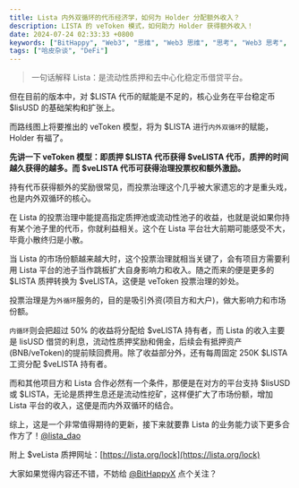 ```yaml
--- 
title: Lista 内外双循环的代币经济学，如何为 Holder 分配额外收入？
description: LISTA 的 veToken 模式，如何助力 Holder 获得额外收入！
date: 2024-07-24 02:33:33 +0800
keywords: ["BitHappy", "Web3", "思维", "Web3 思维", "思考", "Web3 思考", "深度", "Web3 深度", "资料", "Web3 资料", "知识库", "Web3 知识库", "DeFi", "Binance", "稳定币", "借贷", "流动性质押", "LISTA"]
tags: ["哈皮杂谈", "DeFi"]
---
```

> 一句话解释 Lista：是流动性质押和去中心化稳定币借贷平台。

但在目前的版本中，对 $LISTA 代币的赋能是不足的，核心业务在平台稳定币 $lisUSD 的基础架构和扩张上。

而路线图上将要推出的 veToken 模型，将为 $LISTA 进行`内外双循环`的赋能，Holder 有福了。

**先讲一下 veToken 模型：即质押 $LISTA 代币获得 $veLISTA 代币，质押的时间越久获得的越多。而 $veLISTA 代币可获得治理投票权和额外激励。**

持有代币获得额外的奖励很常见，而投票治理这个几乎被大家遗忘的才是重头戏，也是内外双循环的核心。

在 Lista 的投票治理中能提高指定质押池或流动性池子的收益，也就是说如果你持有某个池子里的代币，你就利益相关。这个在 Lista 平台壮大前期可能感受不大，毕竟小散终归是小散。

当 Lista 的市场份额越来越大时，这个投票治理就相当关键了，会有项目方需要利用 Lista 平台的池子当作跳板扩大自身影响力和收入。随之而来的便是更多的 $LISTA 质押转换为 $veLISTA，这便是 veToken 投票治理的妙处。

投票治理是为`外循环`服务的，目的是吸引外资(项目方和大户)，做大影响力和市场份额。

`内循环`则会把超过 50% 的收益将分配给 $veLISTA 持有者，而 Lista 的收入主要是 lisUSD 借贷的利息，流动性质押奖励和佣金，后续会有抵押资产(BNB/veToken)的提前赎回费用。除了收益部分外，还有每周固定 250K $LISTA 工资分配 $veLISTA 持有者。

而和其他项目方和 Lista 合作必然有一个条件，那便是在对方的平台支持 $lisUSD 或 $LISTA，无论是质押生息还是流动性挖矿，这样便扩大了市场份额，增加 Lista 平台的收入，这便是而内外双循环的结合。

综上，这是一个非常值得期待的更新，接下来就要靠 Lista 的业务能力谈下更多合作方了！[@lista_dao](https://x.com/lista_dao/status/1816033393840181567)

附上 $veLista 质押网址：[https://lista.org/lock](https://lista.org/lock)

大家如果觉得内容还不错，不妨给 [@BitHappyX](https://x.com/intent/follow?screen_name=BitHappyX) 点个关注？
